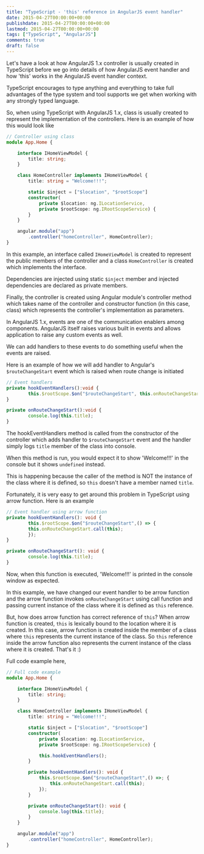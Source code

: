 ```yaml
---
title: "TypeScript - 'this' reference in AngularJS event handler"
date: 2015-04-27T00:00:00+00:00
publishdate: 2015-04-27T00:00:00+00:00
lastmod: 2015-04-27T00:00:00+00:00
tags: ["TypeScript", "AngularJS"]
comments: true
draft: false
---
```


<p>Let's have a look at how AngularJS 1.x controller is usually created in TypeScript before we go into details of how AngularJS event handler and how 'this' works in the AngularJS event handler context. </p>
<p>TypeScript encourages to type anything and everything to take full advantages of the type system and tool supports we get when working with any strongly typed language.</p><!-- more -->
<p>So, when using TypeScript with AngularJS 1.x, class is usually created to represent the implementation of the controllers. Here is an example of how this would look like</p>

```ts
// Controller using class
module App.Home {

    interface IHomeViewModel {
        title: string;
    }

    class HomeController implements IHomeViewModel {
        title: string = "Welcome!!!";

        static $inject = ["$location", "$rootScope"]
        constructor(
            private $location: ng.ILocationService,
            private $rootScope: ng.IRootScopeService) {
        }
    }

    angular.module("app")
        .controller("homeController", HomeController);
}
```

In this example, an interface called `IHomeViewModel` is created to represent the public members of the controller and a class `HomeController` is created which implements the interface.</p>

Dependencies are injected using static `$inject` member and injected dependencies are declared as private members.

<p>Finally, the controller is created using Angular module's controller method which takes name of the controller and constructor function (in this case, class) which represents the controller's implementation as parameters. </p>

<p>In AngularJS 1.x, events are one of the communication enablers among components. AngularJS itself raises various built in events and allows application to raise any custom events as well.</p>
<p>We can add handlers to these events to do something useful when the events are raised.</p>

Here is an example of how we will add handler to Angular's `$routeChangeStart` event which is raised when route change is initiated

```ts
// Event handlers
private hookEventHandlers():void {
        this.$rootScope.$on("$routeChangeStart", this.onRouteChangeStart);
}

private onRouteChangeStart():void {
        console.log(this.title);
}
```
The hookEventHandlers method is called from the constructor of the controller which adds handler to `$routeChangeStart` event and the handler simply logs `title` member of the class into console.

When this method is run, you would expect it to show 'Welcome!!!' in the console but it shows `undefined` instead.

This is happening because the caller of the method is NOT the instance of the class where it is defined, so `this` doesn't have a member named `title`.
<p>Fortunately, it is very easy to get around this problem in TypeScript using arrow function. Here is an example</p>

```ts
// Event handler using arrow function
private hookEventHandlers(): void {
        this.$rootScope.$on("$routeChangeStart",() => {
        this.onRouteChangeStart.call(this);
        });
}

private onRouteChangeStart(): void {
        console.log(this.title);
}
```
<p>Now, when this function is executed, 'Welcome!!!' is printed in the console window as expected.</p>

In this example, we have changed our event handler to be arrow function and the arrow function invokes `onRouteChangeStart` using call function and passing current instance of the class where it is defined as `this` reference.

But, how does arrow function has correct reference of `this`? When arrow function is created, `this` is lexically bound to the location where it is created. In this case, arrow function is created inside the member of a class where `this` represents the current instance of the class. So `this` reference inside the arrow function also represents the current instance of the class where it is created. That's it :)
<p>Full code example here,</p>

```ts
// Full code example
module App.Home {

    interface IHomeViewModel {
        title: string;
    }

    class HomeController implements IHomeViewModel {
        title: string = "Welcome!!!";

        static $inject = ["$location", "$rootScope"]
        constructor(
            private $location: ng.ILocationService,
            private $rootScope: ng.IRootScopeService) {

            this.hookEventHandlers();
        }

        private hookEventHandlers(): void {
            this.$rootScope.$on("$routeChangeStart",() =>; {
                this.onRouteChangeStart.call(this);
            });
        }

        private onRouteChangeStart(): void {
            console.log(this.title);
        }
    }

    angular.module("app")
        .controller("homeController", HomeController);
}
```